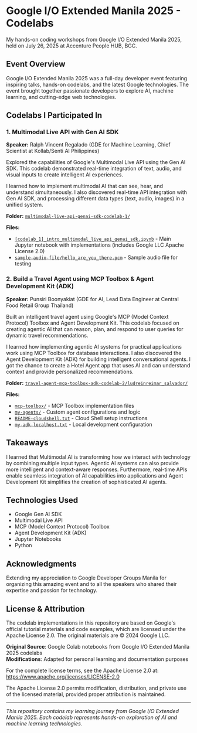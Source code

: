 # Google I/O Extended Manila 2025 - Codelabs

My hands-on coding workshops from Google I/O Extended Manila 2025, held on July 26, 2025 at Accenture People HUB, BGC.

## Event Overview

Google I/O Extended Manila 2025 was a full-day developer event featuring inspiring talks, hands-on codelabs, and the latest Google technologies. The event brought together passionate developers to explore AI, machine learning, and cutting-edge web technologies.

## Codelabs I Participated In

### 1. Multimodal Live API with Gen AI SDK

**Speaker:** Ralph Vincent Regalado (GDE for Machine Learning, Chief Scientist at Kollab/Senti AI Philippines)

Explored the capabilities of Google's Multimodal Live API using the Gen AI SDK. This codelab demonstrated real-time integration of text, audio, and visual inputs to create intelligent AI experiences.

I learned how to implement multimodal AI that can see, hear, and understand simultaneously. I also discovered real-time API integration with Gen AI SDK, and processing different data types (text, audio, images) in a unified system.

**Folder:** [`multimodal-live-api-genai-sdk-codelab-1/`](./multimodal-live-api-genai-sdk-codelab-1/)

**Files:**
- [`[codelab_1]_intro_multimodal_live_api_genai_sdk.ipynb`](./multimodal-live-api-genai-sdk-codelab-1/[codelab_1]_intro_multimodal_live_api_genai_sdk.ipynb) - Main Jupyter notebook with implementations (includes Google LLC Apache License 2.0)
- [`sample-audio-file/hello_are_you_there.pcm`](./multimodal-live-api-genai-sdk-codelab-1/sample-audio-file/hello_are_you_there.pcm) - Sample audio file for testing


### 2. Build a Travel Agent using MCP Toolbox & Agent Development Kit (ADK)

**Speaker:** Punsiri Boonyakiat (GDE for AI, Lead Data Engineer at Central Food Retail Group Thailand)

Built an intelligent travel agent using Google's MCP (Model Context Protocol) Toolbox and Agent Development Kit. This codelab focused on creating agentic AI that can reason, plan, and respond to user queries for dynamic travel recommendations.

I learned how implementing agentic AI systems for practical applications work using MCP Toolbox for database interactions. I also discovered the Agent Development Kit (ADK) for building intelligent conversational agents. I got the chance to create a Hotel Agent app that uses AI and can understand context and provide personalized recommendations.

**Folder:** [`travel-agent-mcp-toolbox-adk-codelab-2/ludreinreimar_salvador/`](./travel-agent-mcp-toolbox-adk-codelab-2/ludreinreimar_salvador/)

**Files:**
- [`mcp-toolbox/`](./travel-agent-mcp-toolbox-adk-codelab-2/ludreinreimar_salvador/mcp-toolbox/) - MCP Toolbox implementation files
- [`my-agents/`](./travel-agent-mcp-toolbox-adk-codelab-2/ludreinreimar_salvador/my-agents/) - Custom agent configurations and logic
- [`README-cloudshell.txt`](./travel-agent-mcp-toolbox-adk-codelab-2/ludreinreimar_salvador/README-cloudshell.txt) - Cloud Shell setup instructions
- [`my-adk-localhost.txt`](./travel-agent-mcp-toolbox-adk-codelab-2/ludreinreimar_salvador/my-adk-localhost.txt) - Local development configuration

## Takeaways

I learned that Multimodal AI is transforming how we interact with technology by combining multiple input types. Agentic AI systems can also provide more intelligent and context-aware responses. Furthermore, real-time APIs enable seamless integration of AI capabilities into applications and Agent Development Kit simplifies the creation of sophisticated AI agents.

## Technologies Used

- Google Gen AI SDK
- Multimodal Live API
- MCP (Model Context Protocol) Toolbox
- Agent Development Kit (ADK)
- Jupyter Notebooks
- Python

## Acknowledgments

Extending my appreciation to Google Developer Groups Manila for organizing this amazing event and to all the speakers who shared their expertise and passion for technology.

## License & Attribution

The codelab implementations in this repository are based on Google's official tutorial materials and code examples, which are licensed under the Apache License 2.0. The original materials are © 2024 Google LLC.

**Original Source**: Google Colab notebooks from Google I/O Extended Manila 2025 codelabs  
**Modifications**: Adapted for personal learning and documentation purposes

For the complete license terms, see the Apache License 2.0 at: https://www.apache.org/licenses/LICENSE-2.0

The Apache License 2.0 permits modification, distribution, and private use of the licensed material, provided proper attribution is maintained.

---

*This repository contains my learning journey from Google I/O Extended Manila 2025. Each codelab represents hands-on exploration of AI and machine learning technologies.*

